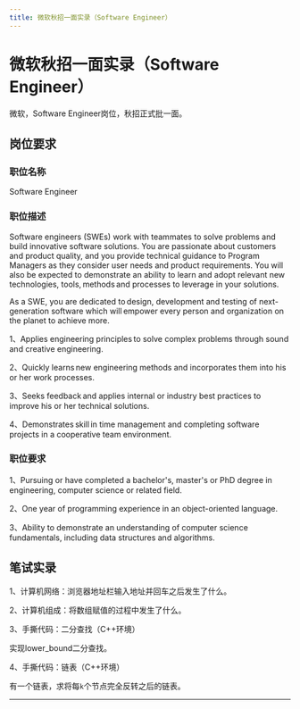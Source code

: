 ```yaml
---
title: 微软秋招一面实录（Software Engineer）
---
```


# 微软秋招一面实录（Software Engineer）

<script type="text/javascript" src="/include/head.js"></script>

微软，Software Engineer岗位，秋招正式批一面。

## 岗位要求

### 职位名称

Software Engineer

### 职位描述

Software engineers (SWEs) work with teammates to solve problems and build innovative software solutions. You are passionate about customers and product quality, and you provide technical guidance to Program Managers as they consider user needs and product requirements. You will also be expected to demonstrate an ability to learn and adopt relevant new technologies, tools, methods and processes to leverage in your solutions.

As a SWE, you are dedicated to design, development and testing of next-generation software which will empower every person and organization on the planet to achieve more.

1、Applies engineering principles to solve complex problems through sound and creative engineering.

2、Quickly learns new engineering methods and incorporates them into his or her work processes.

3、Seeks feedback and applies internal or industry best practices to improve his or her technical solutions.

4、Demonstrates skill in time management and completing software projects in a cooperative team environment.

### 职位要求

1、Pursuing or have completed a bachelor's, master's or PhD degree in engineering, computer science or related field.

2、One year of programming experience in an object-oriented language.

3、Ability to demonstrate an understanding of computer science fundamentals, including data structures and algorithms.

## 笔试实录

1、计算机网络：浏览器地址栏输入地址并回车之后发生了什么。

2、计算机组成：将数组赋值的过程中发生了什么。

3、手撕代码：二分查找（C++环境）

实现lower_bound二分查找。

4、手撕代码：链表（C++环境）

有一个链表，求将每`k`个节点完全反转之后的链表。

---

<script type="text/javascript" src="/include/tail.js"></script>

